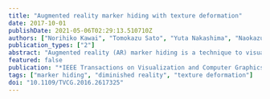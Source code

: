 ```yaml
---
title: "Augmented reality marker hiding with texture deformation"
date: 2017-10-01
publishDate: 2021-05-06T02:29:13.510710Z
authors: ["Norihiko Kawai", "Tomokazu Sato", "Yuta Nakashima", "Naokazu Yokoya"]
publication_types: ["2"]
abstract: "Augmented reality (AR) marker hiding is a technique to visually remove AR markers in a real-time video stream. A conventional approach transforms a background image with a homography matrix calculated on the basis of a camera pose and overlays the transformed image on an AR marker region in a real-time frame, assuming that the AR marker is on a planar surface. However, this approach may cause discontinuities in textures around the boundary between the marker and its surrounding area when the planar surface assumption is not satisfied. This paper proposes a method for AR marker hiding without discontinuities around texture boundaries even under nonplanar background geometry without measuring it. For doing this, our method estimates the dense motion in the marker's background by analyzing the motion of sparse feature points around it, together with a smooth motion assumption, and deforms the background image according to it. Our experiments demonstrate the effectiveness of the proposed method in various environments with different background geometries and textures."
featured: false
publication: "*IEEE Transactions on Visualization and Computer Graphics*"
tags: ["marker hiding", "diminished reality", "texture deformation"]
doi: "10.1109/TVCG.2016.2617325"
---
```


